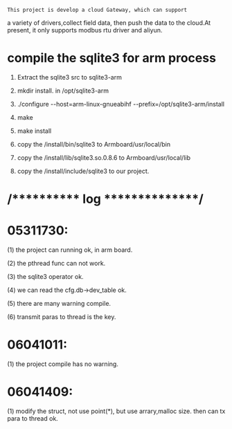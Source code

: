 	This project is develop a cloud Gateway, which can support 
a variety of drivers,collect field data, then push the data to the 
cloud.At present, it only supports modbus rtu driver and aliyun.

# compile the sqlite3 for arm process

1. Extract the sqlite3 src to sqlite3-arm

2. mkdir install.   in /opt/sqlite3-arm

3. ./configure --host=arm-linux-gnueabihf --prefix=/opt/sqlite3-arm/install

4. make

5. make install

6. copy the /install/bin/sqlite3 to Armboard/usr/local/bin

7. copy the /install/lib/sqlite3.so.0.8.6 to Armboard/usr/local/lib

8. copy the /install/include/sqlite3 to our project.

# /********** log **************/

# 05311730:

(1) the project can running ok, in arm board.

(2) the pthread func can not work.

(3) the sqlite3 operator ok.
	
(4) we can read the cfg.db->dev_table ok.

(5) there are many warning compile.

(6) transmit paras to thread is the key.

# 06041011:
(1) the project compile has no warning.

# 06041409:
(1) modify the struct, not use point(*), but use arrary,malloc size.
    then can tx para to thread ok.
